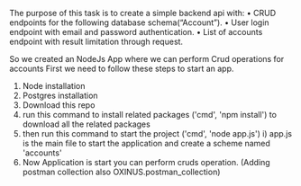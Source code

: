 The purpose of this task is to create a simple backend api with:
• CRUD endpoints for the following database schema(“Account”).
• User login endpoint with email and password authentication.
• List of accounts endpoint with result limitation through request.


So we created an NodeJs App where we can perform Crud operations for accounts
First we need to follow these steps to start an app.
1) Node installation
2) Postgres installation
3) Download this repo
4) run this command to install related packages ('cmd', 'npm install') to download all the related packages
5) then run this command to start the project ('cmd', 'node app.js')
    i) app.js is the main file to start the application and create a scheme named 'accounts'
6) Now Application is start you can perform cruds operation. (Adding postman collection also OXINUS.postman_collection)
